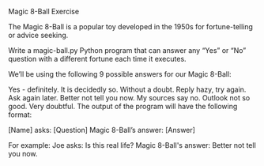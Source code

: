 Magic 8-Ball Exercise

The Magic 8-Ball is a popular toy developed in the 1950s for fortune-telling or advice seeking.

Write a magic-ball.py Python program that can answer any “Yes” or “No” question with a different fortune each time it executes.

We’ll be using the following 9 possible answers for our Magic 8-Ball:

Yes - definitely.
It is decidedly so.
Without a doubt.
Reply hazy, try again.
Ask again later.
Better not tell you now.
My sources say no.
Outlook not so good.
Very doubtful.
The output of the program will have the following format:

[Name] asks: [Question]
Magic 8-Ball’s answer: [Answer]

For example:
Joe asks: Is this real life?
Magic 8-Ball's answer: Better not tell you now.